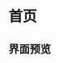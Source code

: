 # 首页

## 界面预览

<div style="display: flex; gap: 20px;">
  <img src="/imgs/首页.png" alt="首页视觉稿" style="flex: 1; width: 0; height: auto;" />
  <img src="/imgs/首页滚动.png" alt="首页滚动视觉稿" style="flex: 1; width: 0; height: auto;" />
  <img src="/imgs/筛选.png" alt="筛选视觉稿" style="flex: 1; width: 0; height: auto;" />
  <img src="/imgs/日期选择.png" alt="筛选视觉稿" style="flex: 1; width: 0; height: auto;" />
</div>

